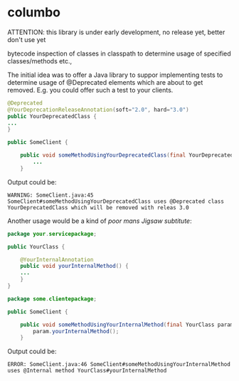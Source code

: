 columbo
=======

ATTENTION: this library is under early development, no release yet, better don't use yet

bytecode inspection of classes in classpath to determine usage of specified classes/methods etc., 

The initial idea was to offer a Java library to suppor implementing tests to determine usage of 
@Deprecated elements which are about to get removed.  E.g. you could offer such a test to your clients.

```Java
@Deprecated
@YourDeprecationReleaseAnnotation(soft="2.0", hard="3.0")
public YourDeprecatedClass {
...
}

public SomeClient {

    public void someMethodUsingYourDeprecatedClass(final YourDeprecatedClass param) {
        ...
    }
```

Output could be:
```
WARNING: SomeClient.java:45 SomeClient#someMethodUsingYourDeprecatedClass uses @Deprecated class YourDeprecatedClass which will be removed with releas 3.0
```

Another usage would be a kind of _poor mans Jigsaw subtitute_:

```Java
package your.servicepackage;

public YourClass {

    @YourInternalAnnotation
    public void yourInternalMethod() {
    ...
    }
}

package some.clientepackage;

public SomeClient {

    public void someMethodUsingYourInternalMethod(final YourClass param) {
        param.yourInternalMethod();
    }
```

Output could be:
```
ERROR: SomeClient.java:46 SomeClient#someMethodUsingYourInternalMethod uses @Internal method YourClass#yourInternalMethod
```
